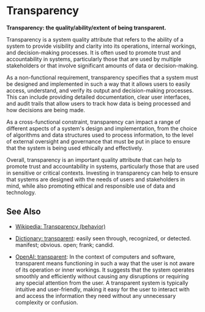 # Transparency

**Transparency: the quality/ability/extent of being transparent.**

<span data-chatgpt-prompt="explain transparency (system quality attribute, cross-functional constraint, non-functional requirement\)">

Transparency is a system quality attribute that refers to the ability of a system to provide visibility and clarity into its operations, internal workings, and decision-making processes. It is often used to promote trust and accountability in systems, particularly those that are used by multiple stakeholders or that involve significant amounts of data or decision-making.

As a non-functional requirement, transparency specifies that a system must be designed and implemented in such a way that it allows users to easily access, understand, and verify its output and decision-making processes. This can include providing detailed documentation, clear user interfaces, and audit trails that allow users to track how data is being processed and how decisions are being made. 

As a cross-functional constraint, transparency can impact a range of different aspects of a system's design and implementation, from the choice of algorithms and data structures used to process information, to the level of external oversight and governance that must be put in place to ensure that the system is being used ethically and effectively. 

Overall, transparency is an important quality attribute that can help to promote trust and accountability in systems, particularly those that are used in sensitive or critical contexts. Investing in transparency can help to ensure that systems are designed with the needs of users and stakeholders in mind, while also promoting ethical and responsible use of data and technology.

</span>

## See Also

* [Wikipedia: Transparency (behavior)](https://wikipedia.org/wiki/Transparency_(behavior))

* [Dictionary: transparent](https://www.dictionary.com/browse/transparent): easily seen through, recognized, or detected. manifest; obvious. open; frank; candid.

* [OpenAI: transparent](https:://openai.com): <span data-chatgpt-prompt="define transparent (computers and software)">In the context of computers and software, transparent means functioning in such a way that the user is not aware of its operation or inner workings. It suggests that the system operates smoothly and efficiently without causing any disruptions or requiring any special attention from the user. A transparent system is typically intuitive and user-friendly, making it easy for the user to interact with and access the information they need without any unnecessary complexity or confusion.</span>
